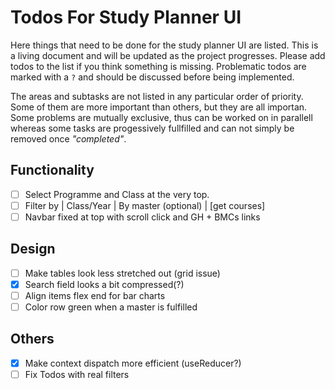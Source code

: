# Todos For Study Planner UI

Here things that need to be done for the study planner UI are listed. This is a living document and will be updated as the project progresses.
Please add todos to the list if you think something is missing.
Problematic todos are marked with a `?` and should be discussed before being implemented.

The areas and subtasks are not listed in any particular order of priority. Some of them are more important than others, but they are all importan. Some problems are mutually exclusive, thus can be worked on in parallell whereas some tasks are progessively fullfilled and can not simply be removed once _"completed"_.

## Functionality

- [ ] Select Programme and Class at the very top.
- [ ] Filter by  | Class/Year  | By master (optional) | [get courses]
- [ ] Navbar fixed at top with scroll click and GH + BMCs links

## Design

- [ ] Make tables look less stretched out (grid issue)
- [x] Search field looks a bit compressed(?)
- [ ] Align items flex end for bar charts
- [ ] Color row green when a master is fulfilled

## Others

- [x] Make context dispatch more efficient (useReducer?)
- [ ] Fix Todos with real filters
